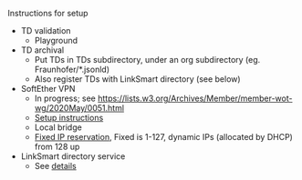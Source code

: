 Instructions for setup

* TD validation
   - Playground
* TD archival
   - Put TDs in TDs subdirectory, under an org subdirectory (eg. Fraunhofer/*.jsonld)
   - Also register TDs with LinkSmart directory (see below)
* SoftEther VPN
   - In progress; see https://lists.w3.org/Archives/Member/member-wot-wg/2020May/0051.html
   - [Setup instructions](tools/vpn.md)
   - Local bridge
   - [Fixed IP reservation](tools/ip.csv), Fixed is 1-127, dynamic IPs (allocated by DHCP) from 128 up
* LinkSmart directory service
   - See [details](prototypes/linksmart.md)
   
